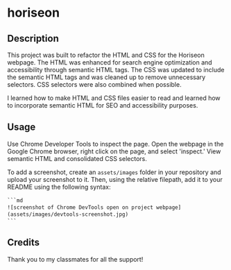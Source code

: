 # horiseon

## Description

This project was built to refactor the HTML and CSS for the Horiseon webpage. The HTML was enhanced for search engine optimization and accessibility through semantic HTML tags. The CSS was updated to include the semantic HTML tags and was cleaned up to remove unnecessary selectors. CSS selectors were also combined when possible.

I learned how to make HTML and CSS files easier to read and learned how to incorporate semantic HTML for SEO and accessibility purposes.

## Usage

Use Chrome Developer Tools to inspect the page. Open the webpage in the Google Chrome browser, right click on the page, and select 'inspect.' View semantic HTML and consolidated CSS selectors.

To add a screenshot, create an `assets/images` folder in your repository and upload your screenshot to it. Then, using the relative filepath, add it to your README using the following syntax:

    ```md
    ![screenshot of Chrome DevTools open on project webpage](assets/images/devtools-screenshot.jpg)
    ```

## Credits

Thank you to my classmates for all the support!



